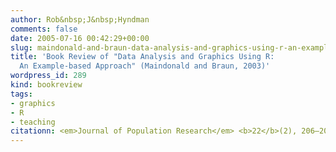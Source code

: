 ```yaml
---
author: Rob&nbsp;J&nbsp;Hyndman
comments: false
date: 2005-07-16 00:42:29+00:00
slug: maindonald-and-braun-data-analysis-and-graphics-using-r-an-example-based-approach
title: 'Book Review of "Data Analysis and Graphics Using R:
  An Example-based Approach" (Maindonald and Braun, 2003)'
wordpress_id: 289
kind: bookreview
tags:
- graphics
- R
- teaching
citationn: <em>Journal of Population Research</em> <b>22</b>(2), 206–208
---
```



